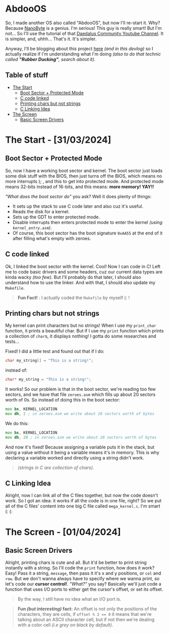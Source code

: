 # AbdooOS

So, I made another OS also called "AbdooOS", but now I'll re-start it. Why?
Because [NanoByte](https://www.youtube.com/@nanobyte-dev) is a genius.
I'm serious! This guy is really smart! But I'm not... So I'll use the tutorial of that
[Daedalus Community Youtube Channel](https://www.youtube.com/@DaedalusCommunity).
It is simpler, and, uhhh... That's it. It's simpler.

Anyway, I'll be blogging about this project [here](https://abdooowd.hashnode.dev/)
_(and in this devlog)_ so I actually realize if I'm understanding what I'm doing
_(also to do that technic called **"Rubber Ducking"**, search about it)_.

## Table of stuff

-   [The Start](#the-start---31032024)
    -   [Boot Sector + Protected Mode](#boot-sector--protected-mode)
    -   [C code linked](#c-code-linked)
    -   [Printing chars but not strings](#printing-chars-but-not-strings)
    -   [C Linking Idea](#c-linking-idea)
-   [The Screen](#the-screen---01042024)
    -   [Basic Screen Drivers](#basic-screen-driver)

# The Start - [31/03/2024]

## Boot Sector + Protected Mode

So, now I have a working boot sector and kernel. The boot sector just loads some
disk stuff with the BIOS, then just turns off the BIOS, which means no more interrupts ); ,
and this to get into protected mode. And protected mode means 32-bits instead of 16-bits,
and this means: **more memory! YAY!!**

_"What does the boot sector do"_ you ask? Well it does plenty of things:

-   It sets up the stack to use C code later and also cuz it's useful.
-   Reads the disk for a kernel.
-   Sets up the GDT to enter protected mode.
-   Disable interrupts then enters protected mode to enter the kernel _(using `kernel_entry.asm`)_.
-   Of course, this boot sector has the boot signature `0xAA55` at the end of it after
    filling what's empty with zeroes.

## C code linked

Ok, I linked the boot sector with the kernel. Cool! Now I can code in C! Left me to code
basic drivers and some headers, cuz our current data types are kinda wacky _(too few)_.
But I'll probably do that later, I should also understand how to use the linker. And with that,
I should also update my `Makefile`.

> **Fun Fact!** : I actually coded the `Makefile` by myself (: !

## Printing chars but not strings

My kernel can print characters but no strings! When I use my `print_char` function, it prints
a beautiful char. But if I use my `print` function which prints a collection of `char`s, it displays
nothing! I gotta do some researches and tests...

Fixed! I did a little test and found out that if I do:

```c
char my_string[] = "This is a string!";
```

instead of:

```c
char* my_string = "This is a string!";
```

It works! So our problem is that in the boot sector, we're reading too few sectors,
and we have that file `zeroes.asm` which fills up about 20 sectors worth of 0s.
So instead of doing this in the boot sector:

```asm
mov bx, KERNEL_LOCATION
mov dh, 2 ; in zeroes.asm we write about 20 sectors worth of bytes
```

We do this:

```asm
mov bx, KERNEL_LOCATION
mov dh, 20 ; in zeroes.asm we write about 20 sectors worth of bytes
```

And now it's fixed! Because assigning a variable puts it in the stack, but using
a value without it being a variable means it's in memory. This is why declaring a variable
worked and directly using a string didn't work.

> _(strings in C are collection of chars)_.

## C Linking Idea

Alright, now I can link all of the C files together, but now the code doesn't work.
So I got an idea: it works if all the code is in one file, right? So we put all of
the C files' content into one big C file called `mega_kernel.c`. I'm smart (: (:

# The Screen - [01/04/2024]

## Basic Screen Drivers

Alright, printing chars is cute and all. But it'd be better to print string instantly
with a string. So I'll code the `print` function, how does it work? Easy! Pass it a string,
`message`, then pass it it's x and y positions, or `col` and `row`. But we don't wanna
always have to specify where we wanna print, so let's code our **cursor control!**.
_"What?"_ you say? Basically we'll just code a function that uses I/O ports to either
get the cursor's offset, or set its offset.

> By the way, I still have no idea what an I/O port is.

> **Fun _(but interesting)_ fact:** An offset is not only the positions of the characters,
> they are cells, if `offset % 2 == 0` it means that we're talking about an ASCII character
> cell, but if not then we're dealing with a color cell _(i.e grey on black by default)_.
